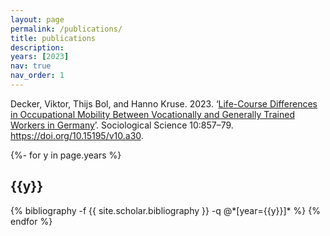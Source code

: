 ```yaml
---
layout: page
permalink: /publications/
title: publications
description:
years: [2023]
nav: true
nav_order: 1
---
```


Decker, Viktor, Thijs Bol, and Hanno Kruse. 2023. ‘[Life-Course Differences in Occupational Mobility Between Vocationally and Generally Trained Workers in Germany](https://sociologicalscience.com/articles-v10-30-857/)’. Sociological Science 10:857–79. 
https://doi.org/10.15195/v10.a30.

<!-- _pages/publications.md -->
<div class="publications">

{%- for y in page.years %}
  <h2 class="year">{{y}}</h2>
  {% bibliography -f {{ site.scholar.bibliography }} -q @*[year={{y}}]* %}
{% endfor %}

</div>
